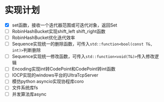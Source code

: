 # 实现计划

- [x] set函数，接收一个迭代器范围或可迭代对象，返回Set
- [ ] RobinHashBucket实现shift_left shift_right函数
- [ ] RobinHashBucket优化迭代效率
- [ ] Sequence实现统一的删除函数，可传入`std::function<bool(const T&, int)>`判断删除
- [ ] Sequence实现统一修改函数，可传入`std::function<void(T&)>`传入修改逻辑
- [ ] Encoding实现int转CodePoint和CodePoint转int函数
- [ ] IOCP实现的windows平台的UltraTcpServer
- [ ] 模仿python asyncio实现协程库coro
- [ ] 文件系统库fs
- [ ] 并发算法库async